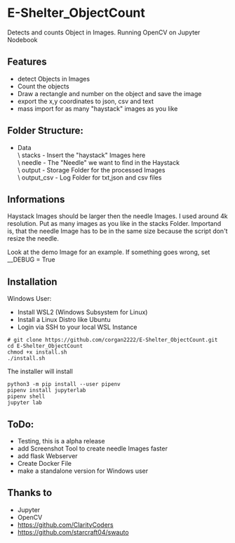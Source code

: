 # E-Shelter_ObjectCount
 Detects and counts Object in Images. Running OpenCV on Jupyter Nodebook

## Features

- detect Objects in Images
- Count the objects 
- Draw a rectangle and number on the object and save the image
- export the x,y coordinates to json, csv and text
- mass import for as many "haystack" images as you like


## Folder Structure:

- Data<br>
   \  stacks         -   Insert the "haystack" Images here <br>
    \ needle         -   The "Needle" we want to find in the Haystack<br>
    \ output         -   Storage Folder for the processed Images<br>
    \ output_csv     -   Log Folder for txt,json and csv files<br>
   
## Informations

Haystack Images should be larger then the needle Images. I used around 4k resolution.
Put as many images as you like in the stacks Folder.
Importand is, that the needle Image has to be in the same size because the script don't resize the needle.

Look at the demo Image for an example.
If something goes wrong, set __DEBUG = True

## Installation

Windows User:
- Install WSL2 (Windows Subsystem for Linux)
- Install a Linux Distro like Ubuntu
- Login via SSH to your local WSL Instance

```shell
# git clone https://github.com/corgan2222/E-Shelter_ObjectCount.git
cd E-Shelter_ObjectCount
chmod +x install.sh
./install.sh

```
The installer will install

```sudo apt install git python3 python3-pip pipenv
python3 -m pip install --user pipenv
pipenv install jupyterlab
pipenv shell
jupyter lab
```



## ToDo:

- Testing, this is a alpha release
- add Screenshot Tool to create needle Images faster
- add flask Webserver
- Create Docker File
- make a standalone version for Windows user

## Thanks to

- Jupyter
- OpenCV
- https://github.com/ClarityCoders 
- https://github.com/starcraft04/swauto 
